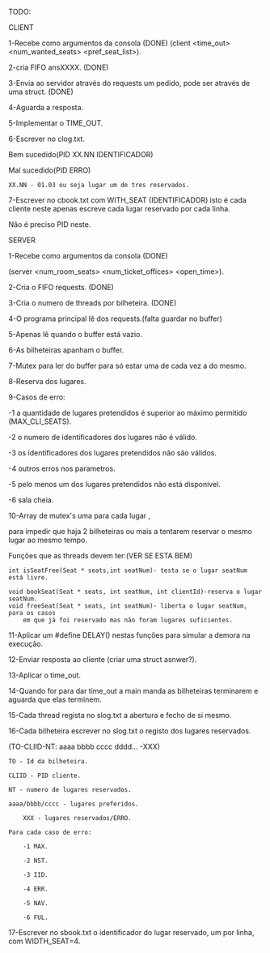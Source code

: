 TODO:

CLIENT

1-Recebe como argumentos da consola																(DONE)
(client <time_out> <num_wanted_seats> <pref_seat_list>).

2-cria FIFO ansXXXX.																		(DONE)

3-Envia ao servidor através do requests um pedido, pode ser através de uma struct.										(DONE)

4-Aguarda a resposta.

5-Implementar o TIME_OUT.

6-Escrever no clog.txt.

Bem sucedido(PID XX.NN IDENTIFICADOR)

Mal sucedido(PID ERRO)

	XX.NN - 01.03 ou seja lugar um de tres reservados.

7-Escrever no cbook.txt com WITH_SEAT (IDENTIFICADOR) isto é cada cliente neste apenas escreve cada lugar reservado por cada linha.

Não é preciso PID neste.





SERVER

1-Recebe como argumentos da consola																(DONE)

(server <num_room_seats> <num_ticket_offices> <open_time>).

2-Cria o FIFO requests.																		(DONE)

3-Cria o numero de threads por bilheteira.															(DONE)

4-O programa principal lê dos requests.(falta guardar no buffer)

5-Apenas lê quando o buffer está vazio.

6-As bilheteiras apanham o buffer.

7-Mutex para ler do buffer para só estar uma de cada vez a do mesmo.

8-Reserva dos lugares.

9-Casos de erro:

-1 a quantidade de lugares pretendidos é superior ao máximo permitido (MAX_CLI_SEATS).

-2 o numero de identificadores dos lugares não é válido.

-3 os identificadores dos lugares pretendidos não são válidos.

-4 outros erros nos parametros.

-5 pelo menos um dos lugares pretendidos não está disponível.

-6 sala cheia.

10-Array de mutex's uma para cada lugar ,

para impedir que haja 2 bilheteiras ou mais a tentarem reservar o mesmo lugar ao mesmo tempo.

Funções que as threads devem ter:(VER SE ESTA BEM)
  
	int isSeatFree(Seat * seats,int seatNum)- testa se o lugar seatNum está livre.

	void bookSeat(Seat * seats, int seatNum, int clientId)-reserva o lugar seatNum.
	void freeSeat(Seat * seats, int seatNum)- liberta o lugar seatNum, para os casos
		em que já foi reservado mas não foram lugares suficientes.
11-Aplicar um #define DELAY() nestas funções para simular a demora na execução.

12-Enviar resposta ao cliente (criar uma struct asnwer?).

13-Aplicar o time_out.

14-Quando for para dar time_out a main manda as bilheteiras terminarem e aguarda que elas terminem.

15-Cada thread regista no slog.txt a abertura e fecho de si mesmo.

16-Cada bilheteira escrever no slog.txt o registo dos lugares reservados.

(TO-CLIID-NT: aaaa bbbb cccc dddd... -XXX)

	TO - Id da bilheteira.

	CLIID - PID cliente.

	NT - numero de lugares reservados.

	aaaa/bbbb/cccc - lugares preferidos.

		XXX - lugares reservados/ERRO.

	Para cada caso de erro:

		-1 MAX.

		-2 NST.

		-3 IID.

		-4 ERR.

		-5 NAV.

		-6 FUL.
17-Escrever no sbook.txt o identificador do lugar reservado, um por linha, com WIDTH_SEAT=4.
